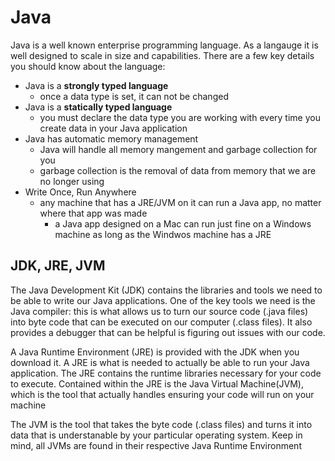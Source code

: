 # Java
Java is a well known enterprise programming language. As a langauge it is well designed to scale in size and capabilities. There are a few key details you should know about the language:
- Java is a **strongly typed language**
    - once a data type is set, it can not be changed
- Java is a **statically typed language**
    - you must declare the data type you are working with every time you create data in your Java application
- Java has automatic memory management
    - Java will handle all memory mangement and garbage collection for you
    - garbage collection is the removal of data from memory that we are no longer using
- Write Once, Run Anywhere
    - any machine that has a JRE/JVM on it can run a Java app, no matter where that app was made
        - a Java app designed on a Mac can run just fine on a Windows machine as long as the Windwos machine has a JRE

## JDK, JRE, JVM
The Java Development Kit (JDK) contains the libraries and tools we need to be able to write our Java applications. One of the key tools we need is the Java compiler: this is what allows us to turn our source code (.java files) into byte code that can be executed on our computer (.class files). It also provides a debugger that can be helpful is figuring out issues with our code.

A Java Runtime Environment (JRE) is provided with the JDK when you download it. A JRE is what is needed to actually be able to run your Java application. The JRE contains the runtime libraries necessary for your code to execute. Contained within the JRE is the Java Virtual Machine(JVM), which is the tool that actually handles ensuring your code will run on your machine

The JVM is the tool that takes the byte code (.class files) and turns it into data that is understanable by your particular operating system. Keep in mind, all JVMs are found in their respective Java Runtime Environment